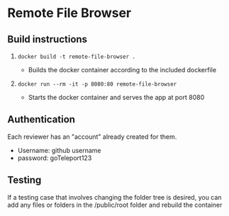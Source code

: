 # Remote File Browser

## Build instructions

1. `docker build -t remote-file-browser .`
    - Builds the docker container according to the included dockerfile

2. `docker run --rm -it -p 8080:80 remote-file-browser`
    - Starts the docker container and serves the app at port 8080

## Authentication

Each reviewer has an "account" already created for them.

- Username: github username
- password: goTeleport123

## Testing

If a testing case that involves changing the folder tree is desired, you can add any files or folders in the /public/root folder and rebuild the container